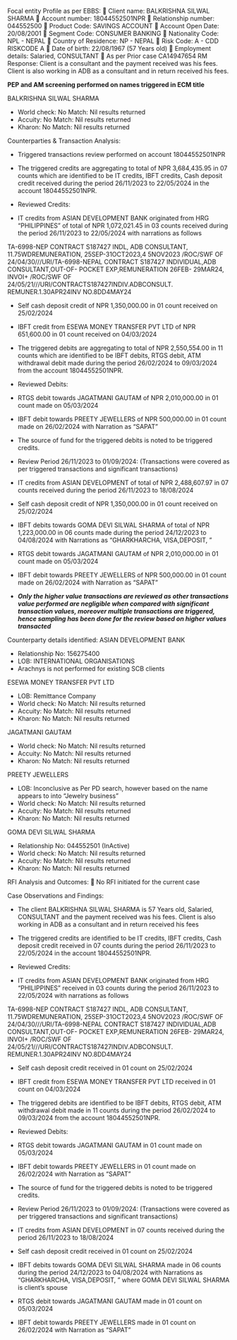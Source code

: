 Focal entity Profile as per EBBS:
	Client name: BALKRISHNA SILWAL SHARMA
	Account number: 18044552501NPR
	Relationship number: 044552500
	Product Code: SAVINGS ACCOUNT
	Account Open Date: 20/08/2001
	Segment Code:  CONSUMER BANKING
	Nationality Code: NPL - NEPAL 
	Country of Residence: NP - NEPAL 
	Risk Code: A - CDD RISKCODE A
	Date of birth: 22/08/1967 (57 Years old)
	Employment details: Salaried, CONSULTANT 
	As per Prior case CA14947654 RM Response: Client is a consultant and the payment received was his fees. Client is also working in ADB as a consultant and in return received his fees.


**PEP and AM screening performed on names triggered in ECM title**

BALKRISHNA SILWAL SHARMA
-	World check: No Match: Nil results returned
-	Accuity: No Match: Nil results returned
-	Kharon: No Match: Nil results returned

Counterparties & Transaction Analysis: 
-	Triggered transactions review performed on account 18044552501NPR

-	The triggered credits are aggregating to total of NPR 3,684,435.95 in 07 counts which are identified to be IT credits, IBFT credits, Cash deposit credit received during the period 26/11/2023 to 22/05/2024 in the account 18044552501NPR.

-	Reviewed Credits:

-	IT credits from ASIAN DEVELOPMENT BANK originated from HRG “PHILIPPINES” of total of NPR 1,072,021.45 in 03 counts received during the period 26/11/2023 to 22/05/2024 with narrations as follows

TA-6998-NEP CONTRACT S187427 INDL, ADB CONSULTANT, 11.75WDREMUNERATION, 25SEP-31OCT2023,4  5NOV2023
/ROC/SWF OF 24/04/30///URI/TA-6998-NEPAL CONTRACT S187427 INDIVIDUAL,ADB CONSULTANT,OUT-OF- POCKET EXP,REMUNERATION 26FEB- 29MAR24, INVOI+
/ROC/SWF OF 24/05/21///URI/CONTRACTS187427INDIV.ADBCONSULT. REMUNER.1.30APR24INV NO.8DD4MAY24

-	Self cash deposit credit of NPR 1,350,000.00 in 01 count received on 25/02/2024 

-	IBFT credit from ESEWA MONEY TRANSFER PVT LTD of NPR 651,600.00 in 01 count received on 04/03/2024

-	The triggered debits are aggregating to total of NPR 2,550,554.00 in 11 counts which are identified to be IBFT debits, RTGS debit, ATM withdrawal debit made during the period 26/02/2024 to 09/03/2024 from the account 18044552501NPR.

-	Reviewed Debits:

-	RTGS debit towards JAGATMANI GAUTAM of NPR 2,010,000.00 in 01 count made on 05/03/2024

-	IBFT debit towards PREETY JEWELLERS of NPR 500,000.00 in 01 count made on 26/02/2024 with Narration as “SAPAT”

-	The source of fund for the triggered debits is noted to be triggered credits.

-	Review Period 26/11/2023 to 01/09/2024: (Transactions were covered as per triggered transactions and significant transactions)

-	IT credits from ASIAN DEVELOPMENT of total of NPR 2,488,607.97 in 07 counts received during the period 26/11/2023 to 18/08/2024

-	Self cash deposit credit of NPR 1,350,000.00 in 01 count received on 25/02/2024 

-	IBFT debits towards GOMA DEVI SILWAL SHARMA of total of NPR 1,223,000.00 in 06 counts made during the period 24/12/2023 to 04/08/2024 with Narrations as “GHARKHARCHA, VISA,DEPOSIT, ”

-	RTGS debit towards JAGATMANI GAUTAM of NPR 2,010,000.00 in 01 count made on 05/03/2024

-	IBFT debit towards PREETY JEWELLERS of NPR 500,000.00 in 01 count made on 26/02/2024 with Narration as “SAPAT”

-	***Only the higher value transactions are reviewed as other transactions value performed are negligible when compared with significant transaction values, moreover multiple transactions are triggered, hence sampling has been done for the review based on higher values transacted***

Counterparty details identified:
ASIAN DEVELOPMENT BANK 
-	Relationship No: 156275400
-	LOB: INTERNATIONAL ORGANISATIONS
-	Arachnys is not performed for existing SCB clients

ESEWA MONEY TRANSFER PVT LTD 
-	LOB: Remittance Company
-	World check: No Match: Nil results returned
-	Accuity: No Match: Nil results returned
-	Kharon: No Match: Nil results returned

JAGATMANI GAUTAM 
-	World check: No Match: Nil results returned
-	Accuity: No Match: Nil results returned
-	Kharon: No Match: Nil results returned

PREETY JEWELLERS 
-	LOB: Inconclusive as Per PD search, however based on the name appears to into “Jewelry business” 
-	World check: No Match: Nil results returned
-	Accuity: No Match: Nil results returned
-	Kharon: No Match: Nil results returned

GOMA DEVI SILWAL SHARMA 
-	Relationship No: 044552501 (InActive) 
-	World check: No Match: Nil results returned
-	Accuity: No Match: Nil results returned
-	Kharon: No Match: Nil results returned


RFI Analysis and Outcomes: 
	No RFI initiated for the current case

Case Observations and Findings:
-	The client BALKRISHNA SILWAL SHARMA is 57 Years old, Salaried, CONSULTANT and the payment received was his fees. Client is also working in ADB as a consultant and in return received his fees

-	The triggered credits are identified to be IT credits, IBFT credits, Cash deposit credit received in 07 counts during the period 26/11/2023 to 22/05/2024 in the account 18044552501NPR.

-	Reviewed Credits:

-	IT credits from ASIAN DEVELOPMENT BANK originated from HRG “PHILIPPINES” received in 03 counts during the period 26/11/2023 to 22/05/2024 with narrations as follows

TA-6998-NEP CONTRACT S187427 INDL, ADB CONSULTANT, 11.75WDREMUNERATION, 25SEP-31OCT2023,4  5NOV2023
/ROC/SWF OF 24/04/30///URI/TA-6998-NEPAL CONTRACT S187427 INDIVIDUAL,ADB CONSULTANT,OUT-OF- POCKET EXP,REMUNERATION 26FEB- 29MAR24, INVOI+
/ROC/SWF OF 24/05/21///URI/CONTRACTS187427INDIV.ADBCONSULT. REMUNER.1.30APR24INV NO.8DD4MAY24

-	Self cash deposit credit received in 01 count on 25/02/2024 

-	IBFT credit from ESEWA MONEY TRANSFER PVT LTD received in 01 count on 04/03/2024

-	The triggered debits are identified to be IBFT debits, RTGS debit, ATM withdrawal debit made in 11 counts during the period 26/02/2024 to 09/03/2024 from the account 18044552501NPR.

-	Reviewed Debits:

-	RTGS debit towards JAGATMANI GAUTAM in 01 count made on 05/03/2024

-	IBFT debit towards PREETY JEWELLERS in 01 count made on 26/02/2024 with Narration as “SAPAT”

-	The source of fund for the triggered debits is noted to be triggered credits.

-	Review Period 26/11/2023 to 01/09/2024: (Transactions were covered as per triggered transactions and significant transactions)

-	IT credits from ASIAN DEVELOPMENT in 07 counts received during the period 26/11/2023 to 18/08/2024

-	Self cash deposit credit received in 01 count on 25/02/2024 

-	IBFT debits towards GOMA DEVI SILWAL SHARMA made in 06 counts during the period 24/12/2023 to 04/08/2024 with Narrations as “GHARKHARCHA, VISA,DEPOSIT, ” where GOMA DEVI SILWAL SHARMA is client’s spouse

-	RTGS debit towards JAGATMANI GAUTAM made in 01 count on 05/03/2024 

-	IBFT debit towards PREETY JEWELLERS made in 01 count on 26/02/2024 with Narration as “SAPAT”

